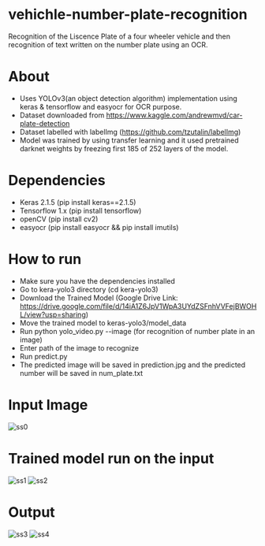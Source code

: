 # vehichle-number-plate-recognition
Recognition of the Liscence Plate of a four wheeler vehicle and then recognition of text written on the number plate using an OCR.

# About
- Uses YOLOv3(an object detection algorithm) implementation using keras & tensorflow and easyocr for OCR purpose.
- Dataset downloaded from https://www.kaggle.com/andrewmvd/car-plate-detection
- Dataset labelled with labelImg (https://github.com/tzutalin/labelImg)
- Model was trained by using transfer learning and it used pretrained darknet weights by freezing first 185 of 252 layers of the model.

# Dependencies
- Keras 2.1.5 (pip install keras==2.1.5)
- Tensorflow 1.x (pip install tensorflow)
- openCV (pip install cv2)
- easyocr (pip install easyocr && pip install imutils)

# How to run
- Make sure you have the dependencies installed 
- Go to kera-yolo3 directory (cd kera-yolo3)
- Download the Trained Model (Google Drive Link: https://drive.google.com/file/d/14iA1Z6JpV1WpA3UYdZSFnhVVFejBWOHL/view?usp=sharing) 
- Move the trained model to keras-yolo3/model_data
- Run python yolo_video.py --image (for recognition of number plate in an image)
- Enter path of the image to recognize
- Run predict.py
- The predicted image will be saved in prediction.jpg and the predicted number will be saved in num_plate.txt

# Input Image
![ss0](https://user-images.githubusercontent.com/43947335/117406764-1f637b80-af2b-11eb-8113-9a9f17234d7b.jpg)

# Trained model run on the input
![ss1](https://user-images.githubusercontent.com/43947335/117406839-44f08500-af2b-11eb-8dcd-5f4be20ee435.jpg)
![ss2](https://user-images.githubusercontent.com/43947335/117406853-4cb02980-af2b-11eb-9c1c-220029ec1548.jpg)

# Output
![ss3](https://user-images.githubusercontent.com/43947335/117406881-576abe80-af2b-11eb-816b-40913c8b71e5.jpg)
![ss4](https://user-images.githubusercontent.com/43947335/117406893-5d609f80-af2b-11eb-89de-c9ce15202079.jpg)


